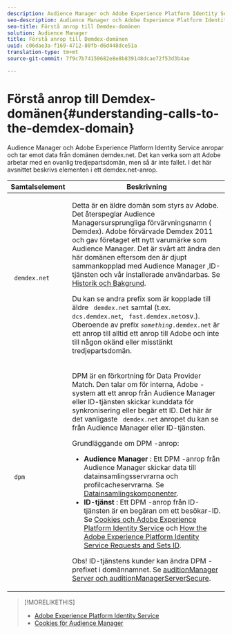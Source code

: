 ```yaml
---
description: Audience Manager och Adobe Experience Platform Identity Service anropar och tar emot data från domänen demdex.net. Det kan verka som att Adobe arbetar med en ovanlig tredjepartsdomän, men så är inte fallet. I det här avsnittet beskrivs elementen i ett demdex.net-anrop.
seo-description: Audience Manager och Adobe Experience Platform Identity Service anropar och tar emot data från domänen demdex.net. Det kan verka som att Adobe arbetar med en ovanlig tredjepartsdomän, men så är inte fallet. I det här avsnittet beskrivs elementen i ett demdex.net-anrop.
seo-title: Förstå anrop till Demdex-domänen
solution: Audience Manager
title: Förstå anrop till Demdex-domänen
uuid: c06dae3a-f169-4712-80fb-d6d448dce51a
translation-type: tm+mt
source-git-commit: 7f9c7b74150682e8e8b839148dcae72f53d3b4ae

---
```



# Förstå anrop till Demdex-domänen{#understanding-calls-to-the-demdex-domain}

Audience Manager och Adobe Experience Platform Identity Service anropar och tar emot data från domänen demdex.net. Det kan verka som att Adobe arbetar med en ovanlig tredjepartsdomän, men så är inte fallet. I det här avsnittet beskrivs elementen i ett demdex.net-anrop.

<table id="table_B846CBEDDA4C4AD19416F7C27FC325C6"> 
 <thead> 
  <tr> 
   <th colname="col1" class="entry"> Samtalselement </th> 
   <th colname="col2" class="entry"> Beskrivning </th> 
  </tr> 
 </thead>
 <tbody> 
  <tr> 
   <td colname="col1"> <p> <code> demdex.net</code> </p> </td> 
   <td colname="col2"> <p>Detta är en äldre domän som styrs av <span class="keyword"> Adobe</span>. Det återspeglar <span class="keyword"> Audience Managers</span>ursprungliga förvärvningsnamn (<span class="keyword"> Demdex</span>). <span class="keyword"> Adobe</span> förvärvade <span class="keyword"> Demdex</span> 2011 och gav företaget ett nytt varumärke som <span class="keyword"> Audience Manager</span>. Det är svårt att ändra den här domänen eftersom den är djupt sammankopplad med Audience Manager <span class="keyword"> ,</span>ID-tjänsten <span class="wintitle"></span>och vår installerade användarbas. Se <a href="../overview/aam-overview.md#history-and-background"> Historik och Bakgrund</a>. </p> <p>Du kan se andra prefix som är kopplade till äldre <code> demdex.net</code> samtal (t.ex. <code> dcs.demdex.net</code>, <code> fast.demdex.net</code>osv.). Oberoende av prefix <code><i>something</i>.demdex.net</code> är ett anrop till alltid ett anrop till <span class="keyword"> Adobe</span> och inte till någon okänd eller misstänkt tredjepartsdomän. </p> </td> 
  </tr> 
  <tr> 
   <td colname="col1"> <p> <code> dpm</code> </p> </td> 
   <td colname="col2"> <p><span class="wintitle"> DPM</span> är en förkortning för <span class="wintitle"> Data Provider Match</span>. Den talar om för interna, <span class="keyword"> Adobe</span> -system att ett anrop från <span class="keyword"> Audience Manager</span> eller <span class="wintitle"> ID-tjänsten</span> skickar kunddata för synkronisering eller begär ett ID. Det här är det vanligaste <code> demdex.net</code> anropet du kan se från <span class="keyword"> Audience Manager</span> eller <span class="wintitle"> ID-tjänsten</span>. </p> <p><span class="wintitle"> Grundläggande om DPM</span> -anrop: </p> <p> 
     <ul id="ul_44023BB060774518BE414EE10820C141"> 
      <li id="li_0F94D1988A6944BA885FD40AB26FC49F"> <b> <span class="keyword"> Audience Manager</span> </b>: Ett <span class="wintitle"> DPM</span> -anrop från <span class="keyword"> Audience Manager</span> skickar data till <span class="wintitle"> datainsamlingsservrarna</span> och <span class="wintitle"> profilcacheservrarna</span>. Se <a href="../reference/system-components/components-data-collection.md"> Datainsamlingskomponenter</a>. </li> 
      <li id="li_5A7EA9EE16EE4D828F0A24AE2B969122"> <b> <span class="wintitle"> ID-tjänst</span> </b>: Ett <span class="wintitle"> DPM</span> -anrop från <span class="wintitle"> ID-tjänsten</span> är en begäran om ett besökar-ID. Se <a href="https://marketing.adobe.com/resources/help/en_US/mcvid/mcvid_cookies.html" format="https" scope="external"> Cookies och Adobe Experience Platform Identity Service</a> och <a href="https://marketing.adobe.com/resources/help/en_US/mcvid/mcvid_id_request.html" format="https" scope="external"> How the Adobe Experience Platform Identity Service Requests and Sets ID</a>. </li> 
     </ul> </p> <p> <p>Obs!  <span class="wintitle"> ID-tjänstens</span> kunder kan ändra <span class="wintitle"> DPM</span> -prefixet i domännamnet. Se <a href="https://marketing.adobe.com/resources/help/en_US/mcvid/mcvid-subdomain-config.html" format="https" scope="external"> auditionManager Server och auditionManagerServerSecure</a>. </p> </p> </td> 
  </tr> 
 </tbody> 
</table>

>[!MORELIKETHIS]
>
>* [Adobe Experience Platform Identity Service](https://marketing.adobe.com/resources/help/en_US/mcvid/)
>* [Cookies för Audience Manager](https://marketing.adobe.com/resources/help/en_US/whitepapers/cookies/cookies_am.html)

